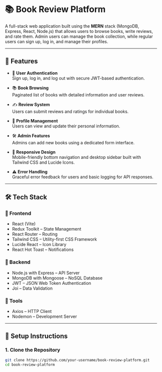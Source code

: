 # 📚 Book Review Platform

A full-stack web application built using the **MERN** stack (MongoDB, Express, React, Node.js) that allows users to browse books, write reviews, and rate them. Admin users can manage the book collection, while regular users can sign up, log in, and manage their profiles.

---

## 🚀 Features

- 🔐 **User Authentication**  
  Sign up, log in, and log out with secure JWT-based authentication.

- 📚 **Book Browsing**  
  Paginated list of books with detailed information and user reviews.

- ✍️ **Review System**  
  Users can submit reviews and ratings for individual books.

- 👤 **Profile Management**  
  Users can view and update their personal information.

- 🛠 **Admin Features**  
  Admins can add new books using a dedicated form interface.

- 📱 **Responsive Design**  
  Mobile-friendly bottom navigation and desktop sidebar built with Tailwind CSS and Lucide Icons.

- ⚠️ **Error Handling**  
  Graceful error feedback for users and basic logging for API responses.

---

## 🛠 Tech Stack

### 🔹 Frontend

- React (Vite)
- Redux Toolkit – State Management
- React Router – Routing
- Tailwind CSS – Utility-first CSS Framework
- Lucide React – Icon Library
- React Hot Toast – Notifications

### 🔸 Backend

- Node.js with Express – API Server
- MongoDB with Mongoose – NoSQL Database
- JWT – JSON Web Token Authentication
- Joi – Data Validation

### 🧰 Tools

- Axios – HTTP Client
- Nodemon – Development Server

---

## 🧪 Setup Instructions

### 1. Clone the Repository

```bash
git clone https://github.com/your-username/book-review-platform.git
cd book-review-platform
